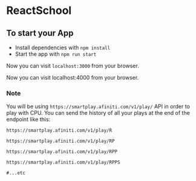 # ReactSchool

## To start your App

* Install dependencies with `npm install`
* Start the app with `npm run start`

Now you can visit `localhost:3000` from your browser.

Now you can visit localhost:4000 from your browser.

### Note
You will be using `https://smartplay.afiniti.com/v1/play/` API in order to play with CPU.
You can send the history of all your plays at the end of the endpoint like this:

```
https://smartplay.afiniti.com/v1/play/R

https://smartplay.afiniti.com/v1/play/RP

https://smartplay.afiniti.com/v1/play/RPP

https://smartplay.afiniti.com/v1/play/RPPS

#...etc
```
